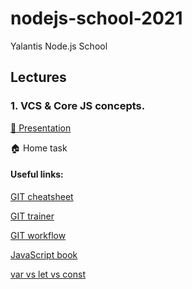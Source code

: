 # nodejs-school-2021
Yalantis Node.js School

## Lectures
### 1. VCS & Core JS concepts.
[:green_book: Presentation](https://docs.google.com/presentation/d/1w18oAi4gWvwXAoC2g9I1hB-Rwz0l13TBycZPTw4SzJ4)

:house: Home task

#### Useful links:
[GIT cheatsheet](https://education.github.com/git-cheat-sheet-education.pdf)

[GIT trainer](https://learngitbranching.js.org/)

[GIT workflow](https://www.atlassian.com/ru/git/tutorials/comparing-workflows/gitflow-workflow)

[JavaScript book](https://learn.javascript.ru/)

[var vs let vs const](https://www.valentinog.com/blog/var/)
